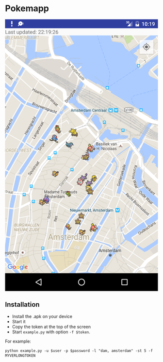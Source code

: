 Pokemapp
====

![](https://raw.githubusercontent.com/pokemapp/PokemonGo-Map/app/android/art/Screenshot_1468959570.png)


Installation
-----

 - Install the .apk on your device
 - Start it
 - Copy the token at the top of the screen
 - Start `example.py` with option `-f $token`.

For example:

```
python example.py -u $user -p $password -l "dam, amsterdam" -st 5 -f MYVERLONGTOKEN
```